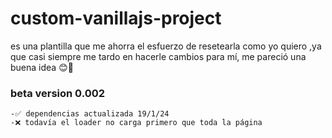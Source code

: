 # custom-vanillajs-project
es una plantilla que me ahorra el esfuerzo de resetearla como yo quiero ,ya que casi siempre me tardo en hacerle cambios para mí, me pareció una buena idea 😊🥳

### beta version 0.002

    -✅ dependencias actualizada 19/1/24
    -❌ todavía el loader no carga primero que toda la página
